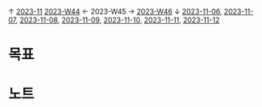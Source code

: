
↑ [2023-11](2023-11.md)
[2023-W44](2023-W44.md) ← 2023-W45 → [2023-W46](2023-W46.md)
↓ [2023-11-06](2023-11-06.md), [2023-11-07](2023-11-07.md), [2023-11-08](2023-11-08.md), [2023-11-09](2023-11-09.md), [2023-11-10](2023-11-10.md), [2023-11-11](2023-11-11.md), [2023-11-12](2023-11-12.md)

# 목표



# 노트




